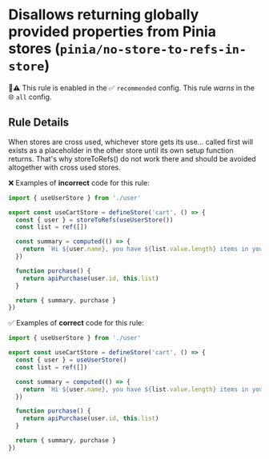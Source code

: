 # Disallows returning globally provided properties from Pinia stores (`pinia/no-store-to-refs-in-store`)

💼⚠️ This rule is enabled in the ✅ `recommended` config. This rule _warns_ in the 🌐 `all` config.

<!-- end auto-generated rule header -->

## Rule Details

When stores are cross used, whichever store gets its use... called first will exists as a placeholder in the other store until its own setup function returns. That's why storeToRefs() do not work there and should be avoided altogether with cross used stores.

❌ Examples of **incorrect** code for this rule:

```js
import { useUserStore } from './user'

export const useCartStore = defineStore('cart', () => {
  const { user } = storeToRefs(useUserStore())
  const list = ref([])

  const summary = computed(() => {
    return `Hi ${user.name}, you have ${list.value.length} items in your cart. It costs ${price.value}.`
  })

  function purchase() {
    return apiPurchase(user.id, this.list)
  }

  return { summary, purchase }
})
```

✅ Examples of **correct** code for this rule:

```js
import { useUserStore } from './user'

export const useCartStore = defineStore('cart', () => {
  const { user } = useUserStore()
  const list = ref([])

  const summary = computed(() => {
    return `Hi ${user.name}, you have ${list.value.length} items in your cart. It costs ${price.value}.`
  })

  function purchase() {
    return apiPurchase(user.id, this.list)
  }

  return { summary, purchase }
})

```
